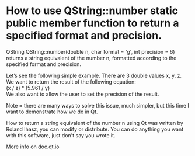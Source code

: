 # How to use QString::number static public member function to return a specified format and precision.

QString QString::number(double n, char format = 'g', int precision = 6) returns a string equivalent of the number n, formatted according to the specified format and precision.  

Let’s see the following simple example. 
There are 3 double values x, y, z.
We want to return the result of the following equation: <br>
(x / z) * (5.961 / y) <br>
We also want to allow the user to set the precision of the result.

Note = there are many ways to solve this issue, much simpler, but this time I want to demonstrate how we do in Qt.

How to return a string equivalent of the number n using Qt was written by Roland Ihasz, you can modify or distribute. You can do anything you want with this software, just don't say you wrote it.

More info on doc.qt.io
